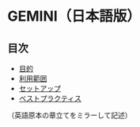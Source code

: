 # GEMINI（日本語版）

## 目次
- [目的](#目的)
- [利用範囲](#利用範囲)
- [セットアップ](#セットアップ)
- [ベストプラクティス](#ベストプラクティス)

（英語原本の章立てをミラーして記述）
